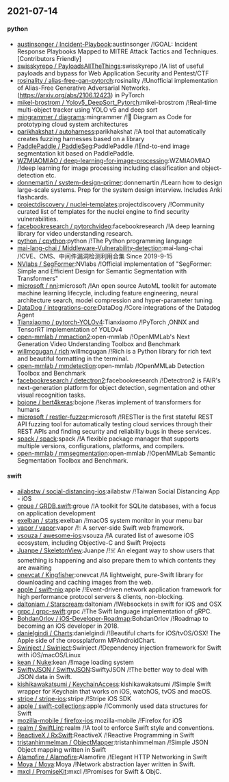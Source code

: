 ## 2021-07-14

#### python
* [austinsonger / Incident-Playbook](https://github.com/austinsonger/Incident-Playbook):austinsonger /!GOAL: Incident Response Playbooks Mapped to MITRE Attack Tactics and Techniques. [Contributors Friendly]
* [swisskyrepo / PayloadsAllTheThings](https://github.com/swisskyrepo/PayloadsAllTheThings):swisskyrepo /!A list of useful payloads and bypass for Web Application Security and Pentest/CTF
* [rosinality / alias-free-gan-pytorch](https://github.com/rosinality/alias-free-gan-pytorch):rosinality /!Unofficial implementation of Alias-Free Generative Adversarial Networks. (https://arxiv.org/abs/2106.12423) in PyTorch
* [mikel-brostrom / Yolov5_DeepSort_Pytorch](https://github.com/mikel-brostrom/Yolov5_DeepSort_Pytorch):mikel-brostrom /!Real-time multi-object tracker using YOLO v5 and deep sort
* [mingrammer / diagrams](https://github.com/mingrammer/diagrams):mingrammer /!🎨
Diagram as Code for prototyping cloud system architectures
* [parikhakshat / autoharness](https://github.com/parikhakshat/autoharness):parikhakshat /!A tool that automatically creates fuzzing harnesses based on a library
* [PaddlePaddle / PaddleSeg](https://github.com/PaddlePaddle/PaddleSeg):PaddlePaddle /!End-to-end image segmentation kit based on PaddlePaddle.
* [WZMIAOMIAO / deep-learning-for-image-processing](https://github.com/WZMIAOMIAO/deep-learning-for-image-processing):WZMIAOMIAO /!deep learning for image processing including classification and object-detection etc.
* [donnemartin / system-design-primer](https://github.com/donnemartin/system-design-primer):donnemartin /!Learn how to design large-scale systems. Prep for the system design interview. Includes Anki flashcards.
* [projectdiscovery / nuclei-templates](https://github.com/projectdiscovery/nuclei-templates):projectdiscovery /!Community curated list of templates for the nuclei engine to find security vulnerabilities.
* [facebookresearch / pytorchvideo](https://github.com/facebookresearch/pytorchvideo):facebookresearch /!A deep learning library for video understanding research.
* [python / cpython](https://github.com/python/cpython):python /!The Python programming language
* [mai-lang-chai / Middleware-Vulnerability-detection](https://github.com/mai-lang-chai/Middleware-Vulnerability-detection):mai-lang-chai /!CVE、CMS、中间件漏洞检测利用合集 Since 2019-9-15
* [NVlabs / SegFormer](https://github.com/NVlabs/SegFormer):NVlabs /!Official implementation of "SegFormer: Simple and Efficient Design for Semantic Segmentation with Transformers"
* [microsoft / nni](https://github.com/microsoft/nni):microsoft /!An open source AutoML toolkit for automate machine learning lifecycle, including feature engineering, neural architecture search, model compression and hyper-parameter tuning.
* [DataDog / integrations-core](https://github.com/DataDog/integrations-core):DataDog /!Core integrations of the Datadog Agent
* [Tianxiaomo / pytorch-YOLOv4](https://github.com/Tianxiaomo/pytorch-YOLOv4):Tianxiaomo /!PyTorch ,ONNX and TensorRT implementation of YOLOv4
* [open-mmlab / mmaction2](https://github.com/open-mmlab/mmaction2):open-mmlab /!OpenMMLab's Next Generation Video Understanding Toolbox and Benchmark
* [willmcgugan / rich](https://github.com/willmcgugan/rich):willmcgugan /!Rich is a Python library for rich text and beautiful formatting in the terminal.
* [open-mmlab / mmdetection](https://github.com/open-mmlab/mmdetection):open-mmlab /!OpenMMLab Detection Toolbox and Benchmark
* [facebookresearch / detectron2](https://github.com/facebookresearch/detectron2):facebookresearch /!Detectron2 is FAIR's next-generation platform for object detection, segmentation and other visual recognition tasks.
* [bojone / bert4keras](https://github.com/bojone/bert4keras):bojone /!keras implement of transformers for humans
* [microsoft / restler-fuzzer](https://github.com/microsoft/restler-fuzzer):microsoft /!RESTler is the first stateful REST API fuzzing tool for automatically testing cloud services through their REST APIs and finding security and reliability bugs in these services.
* [spack / spack](https://github.com/spack/spack):spack /!A flexible package manager that supports multiple versions, configurations, platforms, and compilers.
* [open-mmlab / mmsegmentation](https://github.com/open-mmlab/mmsegmentation):open-mmlab /!OpenMMLab Semantic Segmentation Toolbox and Benchmark.

#### swift
* [ailabstw / social-distancing-ios](https://github.com/ailabstw/social-distancing-ios):ailabstw /!Taiwan Social Distancing App - iOS
* [groue / GRDB.swift](https://github.com/groue/GRDB.swift):groue /!A toolkit for SQLite databases, with a focus on application development
* [exelban / stats](https://github.com/exelban/stats):exelban /!macOS system monitor in your menu bar
* [vapor / vapor](https://github.com/vapor/vapor):vapor /!💧
A server-side Swift web framework.
* [vsouza / awesome-ios](https://github.com/vsouza/awesome-ios):vsouza /!A curated list of awesome iOS ecosystem, including Objective-C and Swift Projects
* [Juanpe / SkeletonView](https://github.com/Juanpe/SkeletonView):Juanpe /!☠️
An elegant way to show users that something is happening and also prepare them to which contents they are awaiting
* [onevcat / Kingfisher](https://github.com/onevcat/Kingfisher):onevcat /!A lightweight, pure-Swift library for downloading and caching images from the web.
* [apple / swift-nio](https://github.com/apple/swift-nio):apple /!Event-driven network application framework for high performance protocol servers & clients, non-blocking.
* [daltoniam / Starscream](https://github.com/daltoniam/Starscream):daltoniam /!Websockets in swift for iOS and OSX
* [grpc / grpc-swift](https://github.com/grpc/grpc-swift):grpc /!The Swift language implementation of gRPC.
* [BohdanOrlov / iOS-Developer-Roadmap](https://github.com/BohdanOrlov/iOS-Developer-Roadmap):BohdanOrlov /!Roadmap to becoming an iOS developer in 2018.
* [danielgindi / Charts](https://github.com/danielgindi/Charts):danielgindi /!Beautiful charts for iOS/tvOS/OSX! The Apple side of the crossplatform MPAndroidChart.
* [Swinject / Swinject](https://github.com/Swinject/Swinject):Swinject /!Dependency injection framework for Swift with iOS/macOS/Linux
* [kean / Nuke](https://github.com/kean/Nuke):kean /!Image loading system
* [SwiftyJSON / SwiftyJSON](https://github.com/SwiftyJSON/SwiftyJSON):SwiftyJSON /!The better way to deal with JSON data in Swift.
* [kishikawakatsumi / KeychainAccess](https://github.com/kishikawakatsumi/KeychainAccess):kishikawakatsumi /!Simple Swift wrapper for Keychain that works on iOS, watchOS, tvOS and macOS.
* [stripe / stripe-ios](https://github.com/stripe/stripe-ios):stripe /!Stripe iOS SDK
* [apple / swift-collections](https://github.com/apple/swift-collections):apple /!Commonly used data structures for Swift
* [mozilla-mobile / firefox-ios](https://github.com/mozilla-mobile/firefox-ios):mozilla-mobile /!Firefox for iOS
* [realm / SwiftLint](https://github.com/realm/SwiftLint):realm /!A tool to enforce Swift style and conventions.
* [ReactiveX / RxSwift](https://github.com/ReactiveX/RxSwift):ReactiveX /!Reactive Programming in Swift
* [tristanhimmelman / ObjectMapper](https://github.com/tristanhimmelman/ObjectMapper):tristanhimmelman /!Simple JSON Object mapping written in Swift
* [Alamofire / Alamofire](https://github.com/Alamofire/Alamofire):Alamofire /!Elegant HTTP Networking in Swift
* [Moya / Moya](https://github.com/Moya/Moya):Moya /!Network abstraction layer written in Swift.
* [mxcl / PromiseKit](https://github.com/mxcl/PromiseKit):mxcl /!Promises for Swift & ObjC.
